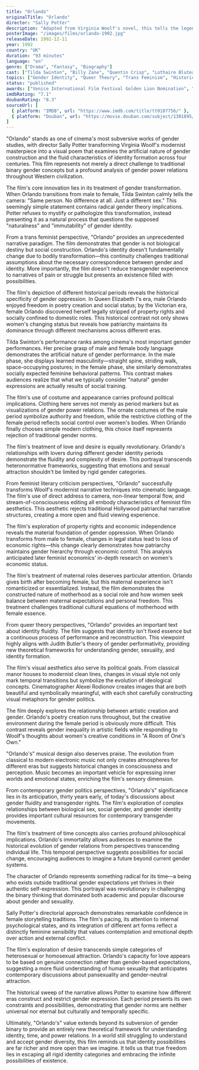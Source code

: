 ```yaml
---
title: "Orlando"
originalTitle: "Orlando"
director: "Sally Potter"
description: "Adapted from Virginia Woolf's novel, this tells the legendary life story of immortal aristocrat Orlando spanning four centuries, experiencing a gender transformation from male to female during this journey. This pioneering work explores gender fluidity, identity formation, and patriarchal oppression of women through poetic cinematic language."
posterImage: "/images/films/orlando-1992.jpg"
releaseDate: 1992-12-11
year: 1992
country: "UK"
duration: "93 minutes"
language: "en"
genre: ["Drama", "Fantasy", "Biography"]
cast: ["Tilda Swinton", "Billy Zane", "Quentin Crisp", "Lothaire Bluteau", "John Wood"]
topics: ["Gender Identity", "Queer Theory", "Trans Feminism", "Historical Context", "Cultural Critique", "Patriarchy Critique", "Gender Norms", "Body Politics"]
status: "published"
awards: ["Venice International Film Festival Golden Lion Nomination", "European Film Award Best Actress Nomination (Tilda Swinton)", "British Independent Film Award Best Actress (Tilda Swinton)", "New York Film Critics Circle Award Best Cinematography"]
imdbRating: "7.1"
doubanRating: "8.3"
sourceUrl: [
  { platform: "IMDB", url: "https://www.imdb.com/title/tt0107756/" },
  { platform: "Douban", url: "https://movie.douban.com/subject/1301895/" }
]
---
```


"Orlando" stands as one of cinema's most subversive works of gender studies, with director Sally Potter transforming Virginia Woolf's modernist masterpiece into a visual poem that examines the artificial nature of gender construction and the fluid characteristics of identity formation across four centuries. This film represents not merely a direct challenge to traditional binary gender concepts but a profound analysis of gender power relations throughout Western civilization.

The film's core innovation lies in its treatment of gender transformation. When Orlando transitions from male to female, Tilda Swinton calmly tells the camera: "Same person. No difference at all. Just a different sex." This seemingly simple statement contains radical gender theory implications. Potter refuses to mystify or pathologize this transformation, instead presenting it as a natural process that questions the supposed "naturalness" and "immutability" of gender identity.

From a trans feminist perspective, "Orlando" provides an unprecedented narrative paradigm. The film demonstrates that gender is not biological destiny but social construction. Orlando's identity doesn't fundamentally change due to bodily transformation—this continuity challenges traditional assumptions about the necessary correspondence between gender and identity. More importantly, the film doesn't reduce transgender experience to narratives of pain or struggle but presents an existence filled with possibilities.

The film's depiction of different historical periods reveals the historical specificity of gender oppression. In Queen Elizabeth I's era, male Orlando enjoyed freedom in poetry creation and social status; by the Victorian era, female Orlando discovered herself legally stripped of property rights and socially confined to domestic roles. This historical contrast not only shows women's changing status but reveals how patriarchy maintains its dominance through different mechanisms across different eras.

Tilda Swinton's performance ranks among cinema's most important gender performances. Her precise grasp of male and female body language demonstrates the artificial nature of gender performance. In the male phase, she displays learned masculinity—straight spine, striding walk, space-occupying postures; in the female phase, she similarly demonstrates socially expected feminine behavioral patterns. This contrast makes audiences realize that what we typically consider "natural" gender expressions are actually results of social training.

The film's use of costume and appearance carries profound political implications. Clothing here serves not merely as period markers but as visualizations of gender power relations. The ornate costumes of the male period symbolize authority and freedom, while the restrictive clothing of the female period reflects social control over women's bodies. When Orlando finally chooses simple modern clothing, this choice itself represents rejection of traditional gender norms.

The film's treatment of love and desire is equally revolutionary. Orlando's relationships with lovers during different gender identity periods demonstrate the fluidity and complexity of desire. This portrayal transcends heteronormative frameworks, suggesting that emotions and sexual attraction shouldn't be limited by rigid gender categories.

From feminist literary criticism perspectives, "Orlando" successfully transforms Woolf's modernist narrative techniques into cinematic language. The film's use of direct address to camera, non-linear temporal flow, and stream-of-consciousness editing all embody characteristics of feminist film aesthetics. This aesthetic rejects traditional Hollywood patriarchal narrative structures, creating a more open and fluid viewing experience.

The film's exploration of property rights and economic independence reveals the material foundation of gender oppression. When Orlando transforms from male to female, changes in legal status lead to loss of economic rights—this change clearly demonstrates how patriarchy maintains gender hierarchy through economic control. This analysis anticipated later feminist economics' in-depth research on women's economic status.

The film's treatment of maternal roles deserves particular attention. Orlando gives birth after becoming female, but this maternal experience isn't romanticized or essentialized. Instead, the film demonstrates the constructed nature of motherhood as a social role and how women seek balance between maternal expectations and personal freedom. This treatment challenges traditional cultural equations of motherhood with female essence.

From queer theory perspectives, "Orlando" provides an important text about identity fluidity. The film suggests that identity isn't fixed essence but a continuous process of performance and reconstruction. This viewpoint highly aligns with Judith Butler's theory of gender performativity, providing new theoretical frameworks for understanding gender, sexuality, and identity formation.

The film's visual aesthetics also serve its political goals. From classical manor houses to modernist clean lines, changes in visual style not only mark temporal transitions but symbolize the evolution of ideological concepts. Cinematographer Alexei Rodionov creates images that are both beautiful and symbolically meaningful, with each shot carefully constructing visual metaphors for gender politics.

The film deeply explores the relationship between artistic creation and gender. Orlando's poetry creation runs throughout, but the creative environment during the female period is obviously more difficult. This contrast reveals gender inequality in artistic fields while responding to Woolf's thoughts about women's creative conditions in "A Room of One's Own."

"Orlando's" musical design also deserves praise. The evolution from classical to modern electronic music not only creates atmospheres for different eras but suggests historical changes in consciousness and perception. Music becomes an important vehicle for expressing inner worlds and emotional states, enriching the film's sensory dimension.

From contemporary gender politics perspectives, "Orlando's" significance lies in its anticipation, thirty years early, of today's discussions about gender fluidity and transgender rights. The film's exploration of complex relationships between biological sex, social gender, and gender identity provides important cultural resources for contemporary transgender movements.

The film's treatment of time concepts also carries profound philosophical implications. Orlando's immortality allows audiences to examine the historical evolution of gender relations from perspectives transcending individual life. This temporal perspective suggests possibilities for social change, encouraging audiences to imagine a future beyond current gender systems.

The character of Orlando represents something radical for its time—a being who exists outside traditional gender expectations yet thrives in their authentic self-expression. This portrayal was revolutionary in challenging the binary thinking that dominated both academic and popular discourse about gender and sexuality.

Sally Potter's directorial approach demonstrates remarkable confidence in female storytelling traditions. The film's pacing, its attention to internal psychological states, and its integration of different art forms reflect a distinctly feminine sensibility that values contemplation and emotional depth over action and external conflict.

The film's exploration of desire transcends simple categories of heterosexual or homosexual attraction. Orlando's capacity for love appears to be based on genuine connection rather than gender-based expectations, suggesting a more fluid understanding of human sexuality that anticipates contemporary discussions about pansexuality and gender-neutral attraction.

The historical sweep of the narrative allows Potter to examine how different eras construct and restrict gender expression. Each period presents its own constraints and possibilities, demonstrating that gender norms are neither universal nor eternal but culturally and temporally specific.

Ultimately, "Orlando's" value extends beyond its subversion of gender binary to provide an entirely new theoretical framework for understanding identity, time, and power relations. In a world still struggling to understand and accept gender diversity, this film reminds us that identity possibilities are far richer and more open than we imagine. It tells us that true freedom lies in escaping all rigid identity categories and embracing the infinite possibilities of existence.